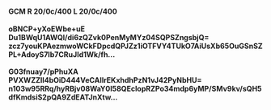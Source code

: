 #### GCM R 20/0c/400 L 20/0c/400
**oBNCP+yXoEWbe+uE**<br/>**Du1BWqU1AWQl/di6zQZvk0PenMyMYz04SQPSZngsbjQ=**<br/>**zcz7youKPAezmwoWCkFDpcdQPJZz1iOTFVY4TUkO7AiUsXb65OuGSnSZPL+AdoyS7Ib7CRuJId1Wk/fh...**<br/><br/>
**G03fnuay7/pPhuXA**<br/>**PVXWZZlI4bOiD444VeCAIlrEKxhdhPzN1vJ42PyNbHU=**<br/>**n103w95RRq/hyRBjv08WaY0l58QEcIopRZPo34mdp6yMP/SMv9kv/sQH5dfKmdsiS2pQA9ZdEATJnXtw...**